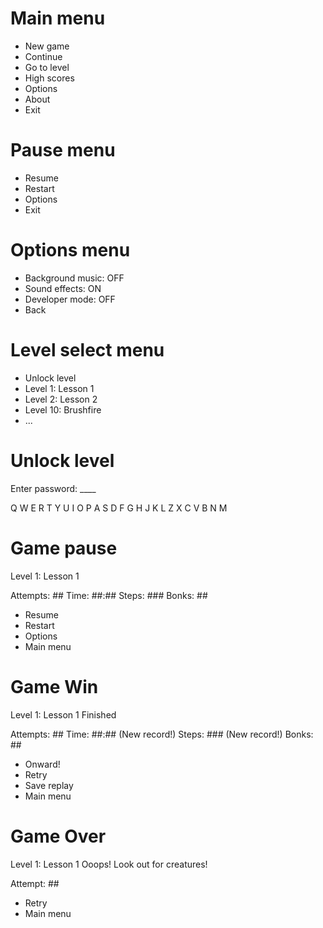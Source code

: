 
# Main menu

- New game
- Continue
- Go to level
- High scores
- Options
- About
- Exit

# Pause menu

- Resume
- Restart
- Options
- Exit

# Options menu

- Background music: OFF
- Sound effects: ON
- Developer mode: OFF
- Back

# Level select menu

- Unlock level
- Level 1: Lesson 1
- Level 2: Lesson 2
- Level 10: Brushfire
- ...

# Unlock level

Enter password: ____

Q W E R T Y U I O P
 A S D F G H J K L 
   Z X C V B N M   

# Game pause

Level 1: Lesson 1

Attempts: ##
Time:     ##:##
Steps:    ###
Bonks:    ##

- Resume
- Restart
- Options
- Main menu

# Game Win

Level 1: Lesson 1
    Finished

Attempts: ##
Time:     ##:## (New record!)
Steps:    ###   (New record!)
Bonks:    ##

- Onward!
- Retry
- Save replay
- Main menu

# Game Over

Level 1: Lesson 1
Ooops! Look out for creatures!

Attempt: ##

- Retry
- Main menu
